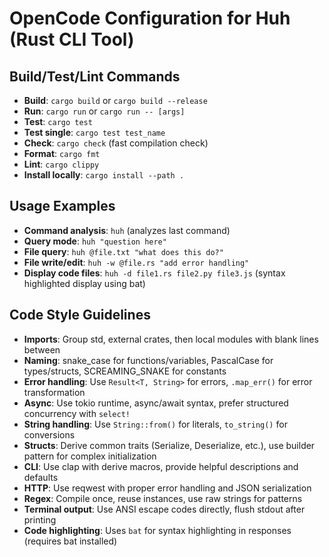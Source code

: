 # OpenCode Configuration for Huh (Rust CLI Tool)

## Build/Test/Lint Commands
- **Build**: `cargo build` or `cargo build --release`
- **Run**: `cargo run` or `cargo run -- [args]`
- **Test**: `cargo test` 
- **Test single**: `cargo test test_name`
- **Check**: `cargo check` (fast compilation check)
- **Format**: `cargo fmt`
- **Lint**: `cargo clippy`
- **Install locally**: `cargo install --path .`

## Usage Examples
- **Command analysis**: `huh` (analyzes last command)
- **Query mode**: `huh "question here"`
- **File query**: `huh @file.txt "what does this do?"`
- **File write/edit**: `huh -w @file.rs "add error handling"`
- **Display code files**: `huh -d file1.rs file2.py file3.js` (syntax highlighted display using bat)

## Code Style Guidelines
- **Imports**: Group std, external crates, then local modules with blank lines between
- **Naming**: snake_case for functions/variables, PascalCase for types/structs, SCREAMING_SNAKE for constants
- **Error handling**: Use `Result<T, String>` for errors, `.map_err()` for error transformation
- **Async**: Use tokio runtime, async/await syntax, prefer structured concurrency with `select!`
- **String handling**: Use `String::from()` for literals, `to_string()` for conversions
- **Structs**: Derive common traits (Serialize, Deserialize, etc.), use builder pattern for complex initialization
- **CLI**: Use clap with derive macros, provide helpful descriptions and defaults
- **HTTP**: Use reqwest with proper error handling and JSON serialization
- **Regex**: Compile once, reuse instances, use raw strings for patterns
- **Terminal output**: Use ANSI escape codes directly, flush stdout after printing
- **Code highlighting**: Uses `bat` for syntax highlighting in responses (requires bat installed)